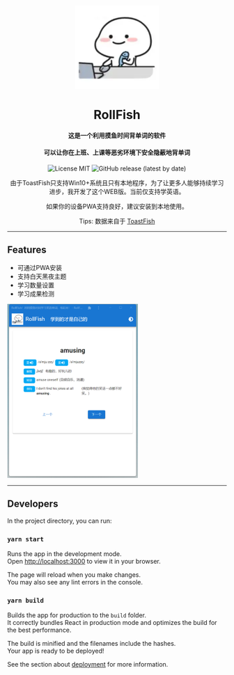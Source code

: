 

<div align="center">

<p align="center">
  <img src="public/logo192.png" width="192" height="192" alt="RollFish Logo"/>
</p>

# RollFish

</div>

<div align="center">

#### 这是一个利用摸鱼时间背单词的软件

#### 可以让你在上班、上课等恶劣环境下安全隐蔽地背单词



![License MIT](https://img.shields.io/badge/license-MIT-orange)
![GitHub release (latest by date)](https://img.shields.io/badge/release-v3.0-blue)


由于ToastFish只支持Win10+系统且只有本地程序，为了让更多人能够持续学习进步，我开发了这个WEB版。当前仅支持学英语。

如果你的设备PWA支持良好，建议安装到本地使用。

Tips: 数据来自于 [ToastFish](https://github.com/Uahh/ToastFish)

</div>


--------

## Features

- 可通过PWA安装
- 支持白天黑夜主题
- 学习数量设置
- 学习成果检测

<img src="preview.png" width="300" />

--------


## Developers

In the project directory, you can run:

### `yarn start`

Runs the app in the development mode.\
Open [http://localhost:3000](http://localhost:3000) to view it in your browser.

The page will reload when you make changes.\
You may also see any lint errors in the console.

### `yarn build`

Builds the app for production to the `build` folder.\
It correctly bundles React in production mode and optimizes the build for the best performance.

The build is minified and the filenames include the hashes.\
Your app is ready to be deployed!

See the section about [deployment](https://facebook.github.io/create-react-app/docs/deployment) for more information.
